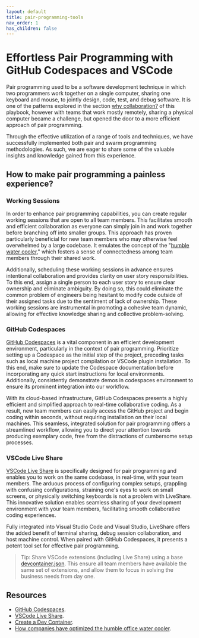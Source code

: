 ```yaml
---
layout: default
title: pair-programming-tools
nav_order: 1
has_children: false
---
```


# Effortless Pair Programming with GitHub Codespaces and VSCode

Pair programming used to be a software development technique in which two programmers work together on a single computer, sharing one keyboard and mouse, to jointly design, code, test, and debug software. It is one of the patterns explored in the section [why collaboration?](./why-collaboration.md) of this playbook, however with teams that work mostly remotely, sharing a physical computer became a challenge, but opened the door to a more efficient approach of pair programming.

Through the effective utilization of a range of tools and techniques, we have successfully implemented both pair and swarm programming methodologies. As such, we are eager to share some of the valuable insights and knowledge gained from this experience.

## How to make pair programming a painless experience?

### Working Sessions

In order to enhance pair programming capabilities, you can create regular working sessions that are open to all team members. This facilitates smooth and efficient collaboration as everyone can simply join in and work together before branching off into smaller groups. This approach has proven particularly beneficial for new team members who may otherwise feel overwhelmed by a large codebase. It emulates the concept of the "[humble water cooler](https://www.inverse.com/innovation/how-companies-have-optimized-the-humble-office-water-cooler)," which fosters a sense of connectedness among team members through their shared work.

Additionally, scheduling these working sessions in advance ensures intentional collaboration and provides clarity on user story responsibilities. To this end, assign a single person to each user story to ensure clear ownership and eliminate ambiguity. By doing so, this could eliminate the common problem of engineers being hesitant to modify code outside of their assigned tasks due to the sentiment of lack of ownership. These working sessions are instrumental in promoting a cohesive team dynamic, allowing for effective knowledge sharing and collective problem-solving.

### GitHub Codespaces

[GitHub Codespaces](https://code.visualstudio.com/docs/remote/codespaces) is a vital component in an efficient development environment, particularly in the context of pair programming. Prioritize setting up a Codespace as the initial step of the project, preceding tasks such as local machine project compilation or VSCode plugin installation. To this end, make sure to update the Codespace documentation before incorporating any quick start instructions for local environments. Additionally, consistently demonstrate demos in codespaces environment to ensure its prominent integration into our workflow.

With its cloud-based infrastructure, GitHub Codespaces presents a highly efficient and simplified approach to real-time collaborative coding. As a result, new team members can easily access the GitHub project and begin coding within seconds, without requiring installation on their local machines. This seamless, integrated solution for pair programming offers a streamlined workflow, allowing you to direct your attention towards producing exemplary code, free from the distractions of cumbersome setup processes.

### VSCode Live Share

[VSCode Live Share](https://code.visualstudio.com/learn/collaboration/live-share) is specifically designed for pair programming and enables you to work on the same codebase, in real-time, with your team members. The arduous process of configuring complex setups, grappling with confusing configurations, straining one's eyes to work on small screens, or physically switching keyboards is not a problem with LiveShare. This innovative solution enables seamless sharing of your development environment with your team members, facilitating smooth collaborative coding experiences.

Fully integrated into Visual Studio Code and Visual Studio, LiveShare offers the added benefit of terminal sharing, debug session collaboration, and host machine control. When paired with GitHub Codespaces, it presents a potent tool set for effective pair programming.

> Tip: Share VSCode extensions (including Live Share) using a base [devcontainer.json](https://code.visualstudio.com/docs/devcontainers/create-dev-container). This ensure all team members have available the same set of extensions, and allow them to focus in solving the business needs from day one.

## Resources

* [GitHub Codespaces](https://code.visualstudio.com/docs/remote/codespaces).
* [VSCode Live Share](https://code.visualstudio.com/learn/collaboration/live-share).
* [Create a Dev Container](https://code.visualstudio.com/docs/devcontainers/create-dev-container).
* [How companies have optimized the humble office water cooler](https://www.inverse.com/innovation/how-companies-have-optimized-the-humble-office-water-cooler).
